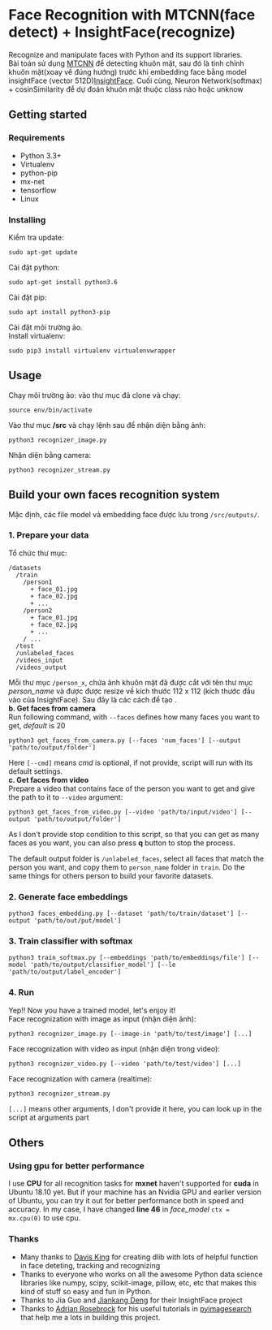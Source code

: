 # Face Recognition with MTCNN(face detect) + InsightFace(recognize)
Recognize and manipulate faces with Python and its support libraries.  
Bài toán sử dụng [MTCNN](https://github.com/ipazc/mtcnn) để detecting khuôn mặt, sau đó là tinh chỉnh khuôn mặt(xoay về đúng hướng) trước khi embedding face bằng model insightFace (vector 512D)[InsightFace](https://github.com/deepinsight/insightface). Cuối cùng, Neuron Network(softmax) + cosinSimilarity để dự đoán khuôn mặt thuộc class nào hoặc unknow

## Getting started
### Requirements
- Python 3.3+
- Virtualenv
- python-pip
- mx-net
- tensorflow
- Linux
### Installing 
Kiểm tra update:
```
sudo apt-get update
```
Cài đặt python:
```
sudo apt-get install python3.6
```
Cài đặt pip:
```
sudo apt install python3-pip
```
Cài đặt môi trường ảo.  
Install virtualenv:
```
sudo pip3 install virtualenv virtualenvwrapper
```
## Usage
Chạy môi trường ảo: vào thư mục đã clone và chạy:
```
source env/bin/activate
```
Vào thư mục __/src__ và chạy lệnh sau để nhận diện bằng ảnh:
```
python3 recognizer_image.py 
```
Nhận diện bằng camera:
```
python3 recognizer_stream.py
```

## Build your own faces recognition system
Mặc định, các file model và embedding face được lưu trong `/src/outputs/`.  
### 1. Prepare your data 
Tổ chức thư mục:
```
/datasets
  /train
    /person1
      + face_01.jpg
      + face_02.jpg
      + ...
    /person2
      + face_01.jpg
      + face_02.jpg
      + ...
    / ...
  /test
  /unlabeled_faces
  /videos_input
  /videos_output
```
Mỗi thư mục `/person_x`, chứa ảnh khuôn mặt đã được cắt với tên thư mục _person_name_ và được được resize về kích thước 112 x 112 (kích thước đầu vào của InsightFace). Sau đây là các cách để tạo .  
__b. Get faces from camera__  
Run following command, with `--faces` defines how many faces you want to get, _default_ is 20
```
python3 get_faces_from_camera.py [--faces 'num_faces'] [--output 'path/to/output/folder']
```
Here `[--cmd]` means _cmd_ is optional, if not provide, script will run with its default settings.  
__c. Get faces from video__  
Prepare a video that contains face of the person you want to get and give the path to it to `--video` argument:
```
python3 get_faces_from_video.py [--video 'path/to/input/video'] [--output 'path/to/output/folder']
``` 
As I don't provide stop condition to this script, so that you can get as many faces as you want, you can also press __q__ button to stop the process.</br>
  
The default output folder is `/unlabeled_faces`, select all faces that match the person you want, and copy them to `person_name` folder in `train`. Do the same things for others person to build your favorite datasets.
### 2. Generate face embeddings
```
python3 faces_embedding.py [--dataset 'path/to/train/dataset'] [--output 'path/to/out/put/model']
```
### 3. Train classifier with softmax
```
python3 train_softmax.py [--embeddings 'path/to/embeddings/file'] [--model 'path/to/output/classifier_model'] [--le 'path/to/output/label_encoder']
```

### 4. Run
Yep!! Now you have a trained model, let's enjoy it!  
Face recognization with image as input (nhận diện ảnh):
```
python3 recognizer_image.py [--image-in 'path/to/test/image'] [...]
```
Face recognization with video as input (nhận diện trong video):
```
python3 recognizer_video.py [--video 'path/to/test/video'] [...]
```
Face recognization with camera (realtime):
```
python3 recognizer_stream.py
```
`[...]` means other arguments, I don't provide it here, you can look up in the script at arguments part
## Others
### Using gpu for better performance
I use __CPU__ for all recognition tasks for __mxnet__ haven't supported for __cuda__ in Ubuntu 18.10 yet. But if your machine has an Nvidia GPU and earlier version of Ubuntu, you can try it out for better performance both in speed and accuracy.
In my case, I have changed __line 46__ in _face_model_ `ctx = mx.cpu(0)` to use cpu. 
### Thanks
- Many thanks to [Davis King](https://github.com/davisking) for creating dlib with lots of helpful function in face deteting, tracking and recognizing
- Thanks to everyone who works on all the awesome Python data science libraries like numpy, scipy, scikit-image, pillow, etc, etc that makes this kind of stuff so easy and fun in Python.
- Thanks to Jia Guo and [Jiankang Deng](https://jiankangdeng.github.io/) for their InsightFace project
- Thanks to [Adrian Rosebrock](https://www.pyimagesearch.com/author/adrian/) for his useful tutorials in [pyimagesearch](https://www.pyimagesearch.com/) that help me a lots in building this project.
